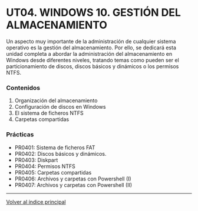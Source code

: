 # UT04. WINDOWS 10. GESTIÓN DEL ALMACENAMIENTO

Un aspecto muy importante de la administración de cualquier sistema operativo es la gestión del almacenamiento. Por ello, se dedicará esta unidad completa a abordar la administración del almacenamiento en Windows desde diferentes niveles, tratando temas como pueden ser el particionamiento de discos, discos básicos y dinámicos o los permisos NTFS.

### Contenidos

1. Organización del almacenamiento
2. Configuración de discos en Windows
3. El sistema de ficheros NTFS
4. Carpetas compartidas


### Prácticas

- PR0401: Sistema de ficheros FAT
- PR0402: Discos básicos y dinámicos.
- PR0403: Diskpart
- PR0404: Permisos NTFS
- PR0405: Carpetas compartidas
- PR0406: Archivos y carpetas con Powershell (I)
- PR0407: Archivos y carpetas con Powershell (II)


***
[Volver al índice principal](../index.md)